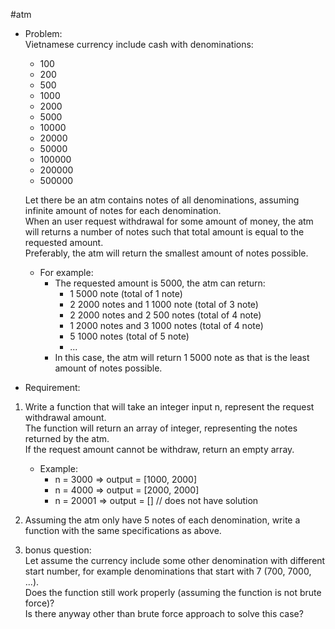 #atm
* Problem:  
    Vietnamese currency include cash with denominations:
    - 100
    - 200
    - 500
    - 1000
    - 2000
    - 5000
    - 10000
    - 20000
    - 50000
    - 100000
    - 200000
    - 500000

    Let there be an atm contains notes of all denominations, assuming infinite amount of notes for each denomination.  
    When an user request withdrawal for some amount of money, the atm will returns a number of notes such that total amount is equal to the requested amount.  
    Preferably, the atm will return the smallest amount of notes possible.

    * For example:
        - The requested amount is 5000, the atm can return:
            + 1 5000 note                   (total of 1 note)
            + 2 2000 notes and 1 1000 note  (total of 3 note)
            + 2 2000 notes and 2 500 notes  (total of 4 note)
            + 1 2000 notes and 3 1000 notes (total of 4 note)
            + 5 1000 notes                  (total of 5 note)
            + ...  
        - In this case, the atm will return 1 5000 note as that is the least amount of notes possible.

* Requirement:
1.  Write a function that will take an integer input n, represent the request withdrawal amount.  
    The function will return an array of integer, representing the notes returned by the atm.  
    If the request amount cannot be withdraw, return an empty array.  
    - Example:  
        + n = 3000    =>  output = [1000, 2000]  
        + n = 4000    =>  output = [2000, 2000]  
        + n = 20001   =>  output = [] // does not have solution

2.  Assuming the atm only have 5 notes of each denomination, write a function with the same specifications as above.

3.  bonus question:  
    Let assume the currency include some other denomination with different start number, for example denominations that start with 7 (700, 7000, ...).  
    Does the function still work properly (assuming the function is not brute force)?  
    Is there anyway other than brute force approach to solve this case?